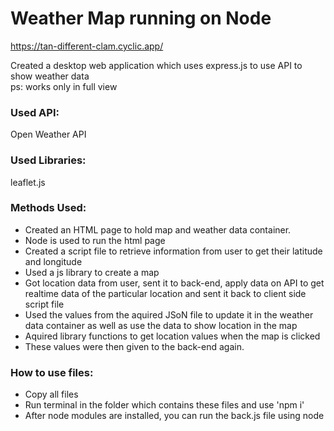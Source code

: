 # Weather Map running on Node 
https://tan-different-clam.cyclic.app/

Created a desktop web application which uses express.js to use API to show weather data   
ps: works only in full view    

### Used API:
Open Weather API

### Used Libraries: 
leaflet.js 

### Methods Used: 
 - Created an HTML page to hold map and weather data container.
 - Node is used to run the html page
 - Created a script file to retrieve information from user to get their latitude and longitude
 - Used a js library to create a map
 - Got location data from user, sent it to back-end, apply data on API to get realtime data of the particular location and sent it back to client side script file
 - Used the values from the aquired JSoN file to update it in the weather data container as well as use the data to show location in the map
 - Aquired library functions to get location values when the map is clicked
 - These values were then given to the back-end again.

### How to use files:
- Copy all files
- Run terminal in the folder which contains these files and use 'npm i'
- After node modules are installed, you can run the back.js file using node
